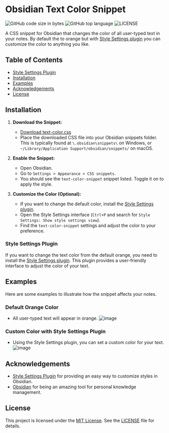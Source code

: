 # Obsidian Text Color Snippet
![GitHub code size in bytes](https://img.shields.io/github/languages/code-size/cheaderthecoder/text-color-snippet)
![GitHub top language](https://img.shields.io/github/languages/top/cheaderthecoder/text-color-snippet)
![LICENSE](https://img.shields.io/github/license/cheaderthecoder/text-color-snippet)

A CSS snippet for Obsidian that changes the color of all user-typed text in your notes. By default the to orange but with [Style Settings plugin](https://github.com/mgmeyers/obsidian-style-settings) you can customize the color to anything you like.


## Table of Contents
- [Style Settings Plugin](#style-settings-plugin)
- [Installation](#installation)
- [Examples](#examples)
- [Acknowledgements](#acknowledgements)
- [License](#license)

## Installation
1. **Download the Snippet:**
   - [Download text-color.css](https://github.com/cheaderthecoder/text-color-snippet/blob/main/Text-Color.css)
   - Place the downloaded CSS file into your Obsidian snippets folder. This is typically found at `\.obsidian\snippets\` on Windows, or `~/Library/Application Support/obsidian/snippets/` on macOS.


2. **Enable the Snippet:**
   - Open Obsidian.
   - Go to `Settings > Appearance > CSS snippets`.
   - You should see the `text-color-snippet` snippet listed. Toggle it on to apply the style.


3. **Customize the Color (Optional):**
   - If you want to change the default color, install the [Style Settings plugin](https://github.com/mgmeyers/obsidian-style-settings).
   - Open the Style Settings interface (`Ctrl+P` and search for `Style Settings: Show style settings view`).
   - Find the `text-color-snippet` settings and adjust the color to your preference.


### Style Settings Plugin
If you want to change the text color from the default orange, you need to install the [Style Settings plugin](https://github.com/mgmeyers/obsidian-style-settings). This plugin provides a user-friendly interface to adjust the color of your text.


## Examples
Here are some examples to illustrate how the snippet affects your notes.

### Default Orange Color
- All user-typed text will appear in orange.
![image](https://github.com/user-attachments/assets/eb028914-1d4d-43e0-a745-a261debc69c7)

### Custom Color with Style Settings Plugin
- Using the Style Settings plugin, you can set a custom color for your text.
![image](https://github.com/user-attachments/assets/6d56388c-1676-414b-937f-1792c84cf82f)


## Acknowledgements
- [Style Settings Plugin](https://github.com/mgmeyers/obsidian-style-settings) for providing an easy way to customize styles in Obsidian.
- [Obsidian](https://obsidian.md) for being an amazing tool for personal knowledge management.


## License
This project is licensed under the [MIT License](LICENSE.md). See the [LICENSE](LICENSE) file for details.
